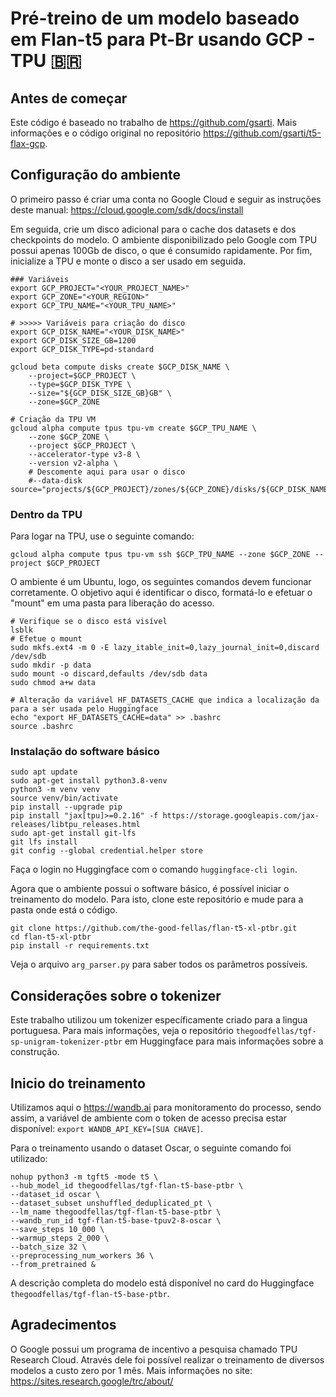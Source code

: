 # Pré-treino de um modelo baseado em Flan-t5 para Pt-Br usando GCP - TPU :brazil:

<!--:uk: English [documentation here](README_en.md)-->

## Antes de começar

Este código é baseado no trabalho de https://github.com/gsarti. Mais informações e o código original no repositório 
https://github.com/gsarti/t5-flax-gcp.

## Configuração do ambiente

O primeiro passo é criar uma conta no Google Cloud e seguir as instruções deste manual: https://cloud.google.com/sdk/docs/install

Em seguida, crie um disco adicional para o cache dos datasets e dos checkpoints do modelo. O ambiente disponibilizado 
pelo Google com TPU possui apenas 100Gb de disco, o que é consumido rapidamente. Por fim, inicialize a TPU e monte
o disco a ser usado em seguida.

```shell
### Variáveis
export GCP_PROJECT="<YOUR_PROJECT_NAME>"
export GCP_ZONE="<YOUR_REGION>"
export GCP_TPU_NAME="<YOUR_TPU_NAME>"

# >>>>> Variáveis para criação do disco
export GCP_DISK_NAME="<YOUR_DISK_NAME>"
export GCP_DISK_SIZE_GB=1200
export GCP_DISK_TYPE=pd-standard

gcloud beta compute disks create $GCP_DISK_NAME \
    --project=$GCP_PROJECT \
    --type=$GCP_DISK_TYPE \
    --size="${GCP_DISK_SIZE_GB}GB" \
    --zone=$GCP_ZONE

# Criação da TPU VM
gcloud alpha compute tpus tpu-vm create $GCP_TPU_NAME \
    --zone $GCP_ZONE \
    --project $GCP_PROJECT \
    --accelerator-type v3-8 \
    --version v2-alpha \
    # Descomente aqui para usar o disco
    #--data-disk source="projects/${GCP_PROJECT}/zones/${GCP_ZONE}/disks/${GCP_DISK_NAME}"
```

### Dentro da TPU

Para logar na TPU, use o seguinte comando:

`gcloud alpha compute tpus tpu-vm ssh $GCP_TPU_NAME --zone $GCP_ZONE --project $GCP_PROJECT`

O ambiente é um Ubuntu, logo, os seguintes comandos devem funcionar corretamente. O objetivo aqui é identificar o disco,
formatá-lo e efetuar o "mount" em uma pasta para liberação do acesso.

```shell
# Verifique se o disco está visível
lsblk
# Efetue o mount
sudo mkfs.ext4 -m 0 -E lazy_itable_init=0,lazy_journal_init=0,discard /dev/sdb
sudo mkdir -p data
sudo mount -o discard,defaults /dev/sdb data
sudo chmod a+w data

# Alteração da variável HF_DATASETS_CACHE que indica a localização da para a ser usada pelo Huggingface
echo "export HF_DATASETS_CACHE=data" >> .bashrc
source .bashrc
```

### Instalação do software básico

```shell
sudo apt update
sudo apt-get install python3.8-venv
python3 -m venv venv
source venv/bin/activate
pip install --upgrade pip
pip install "jax[tpu]>=0.2.16" -f https://storage.googleapis.com/jax-releases/libtpu_releases.html
sudo apt-get install git-lfs
git lfs install
git config --global credential.helper store
```

Faça o login no Huggingface com o comando `huggingface-cli login`.

Agora que o ambiente possui o software básico, é possível iniciar o treinamento do modelo. Para isto, clone este
repositório e mude para a pasta onde está o código.

```shell
git clone https://github.com/the-good-fellas/flan-t5-xl-ptbr.git
cd flan-t5-xl-ptbr
pip install -r requirements.txt
```

Veja o arquivo `arg_parser.py` para saber todos os parâmetros possíveis.

## Considerações sobre o tokenizer

Este trabalho utilizou um tokenizer específicamente criado para a lingua portuguesa. Para mais informações, veja o 
repositório `thegoodfellas/tgf-sp-unigram-tokenizer-ptbr` em Huggingface para mais informações sobre a construção.

## Inicio do treinamento

Utilizamos aqui o https://wandb.ai para monitoramento do processo, sendo assim, a variável de ambiente com o token
de acesso precisa estar disponível: `export WANDB_API_KEY=[SUA CHAVE]`.

Para o treinamento usando o dataset Oscar, o seguinte comando foi utilizado:

```shell
nohup python3 -m tgft5 -mode t5 \
--hub_model_id thegoodfellas/tgf-flan-t5-base-ptbr \
--dataset_id oscar \
--dataset_subset unshuffled_deduplicated_pt \
--lm_name thegoodfellas/tgf-flan-t5-base-ptbr \
--wandb_run_id tgf-flan-t5-base-tpuv2-8-oscar \
--save_steps 10_000 \
--warmup_steps 2_000 \
--batch_size 32 \
--preprocessing_num_workers 36 \
--from_pretrained &
```

A descrição completa do modelo está disponível no card do Huggingface `thegoodfellas/tgf-flan-t5-base-ptbr`.

## Agradecimentos

O Google possui um programa de incentivo a pesquisa chamado TPU Research Cloud. Através dele foi possível realizar o
treinamento de diversos modelos a custo zero por 1 mês. Mais informações no site: https://sites.research.google/trc/about/


